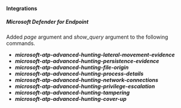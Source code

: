 #### Integrations
##### Microsoft Defender for Endpoint
Added *page* argument and *show_query* argument to the following commands.
- ***microsoft-atp-advanced-hunting-lateral-movement-evidence***
- ***microsoft-atp-advanced-hunting-persistence-evidence***
- ***microsoft-atp-advanced-hunting-file-origin***
- ***microsoft-atp-advanced-hunting-process-details***
- ***microsoft-atp-advanced-hunting-network-connections***
- ***microsoft-atp-advanced-hunting-privilege-escalation***
- ***microsoft-atp-advanced-hunting-tampering***
- ***microsoft-atp-advanced-hunting-cover-up***
